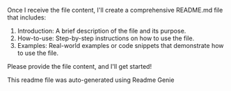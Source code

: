 
Once I receive the file content, I'll create a comprehensive README.md file that includes:

1. Introduction: A brief description of the file and its purpose.
2. How-to-use: Step-by-step instructions on how to use the file.
3. Examples: Real-world examples or code snippets that demonstrate how to use the file.

Please provide the file content, and I'll get started!

This readme file was auto-generated using Readme Genie